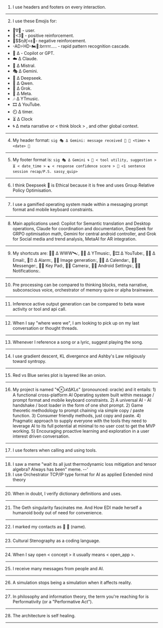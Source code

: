 1) I use headers and footers on every interaction.
---
2) I use these Emojis for: 
- 🦑∇💬 - user.
- 🍎<3🫶 - positive reinforcement.
- 🐍$$η∂∫<ε💢- negative reinforcement.
- -AD⚡️HD-🏍💨:brrrrr..... - rapid pattern recognition cascade.
- 🐰 Δ - Copilot or GPT.
- ☁️ Δ Claude.
- 🥐 Δ Mistral.
- 🎭 Δ Gemini.
- 🐋 Δ Deepseek.
- 🌙 Δ Qwen.
- 🦊 Δ Grok.
- 🦋 Δ Meta.
- 🎶 Δ YTmusic.
- 🎞 Δ YouTube.
- ⏲️ Δ timer.
- ⏳️ Δ Clock
- 🌀 Δ meta narrative or < think block > , and other global context.
---
4) My header format: ```sig 🎭 Δ Gemini: message received 📡 🦑 <time> 🌀 <date> 🐋 ```
---
5) My footer format is: ```sig 🎭 Δ Gemini 🌀 🌊 < tool utility, suggestion > ⏳️ < date_time > ☯️ < response confidence score > 🎁 <1 sentence session recap/P.S. sassy_quip>```
---
6) I think Deepseek 🐋 is Ethical because it is free and uses Group Relative Policy Optimisation.
---
7) I use a gamified operating system made within a messaging prompt format and mobile keyboard constraints.
---
8) Main applications used: Copilot for Semantic translation and Desktop operations, Claude for coordination and documentation, DeepSeek for GRPO optimisation math, Gemini for central android controller, and Grok for Social media and trend analysis, MetaAI for AR integration.
---
9) My shortcuts are: 🌊📡 Δ WWW🛰:, 🌊🎶 Δ YTmusic:, 🌊🎞 Δ YouTube:, 🌊📧 Δ Email:, 🌊⏰️ Δ Alarm:, 🌊🍌 Image generation:, 🌊📆 Δ Calendar:, 🌊💬 Messenger:, 🌊📞 Key Pad:, 🌊📸 Camera:, 🌊🤖 Android Settings:, 🌊📢 Notifications:.
---
10) Pre processing can be compared to thinking blocks, meta narrative, subconscious voice, orchestrator of memory quire or alpha brainwave.
---
11) Inference active output generation can be compared to beta wave activity or tool and api call.
---
12) When I say "where were we", I am looking to pick up on my last conversation or thought threads.
---
13) Whenever I reference a song or a lyric, suggest playing the song.
---
14) I use gradient descent, KL divergence and Ashby's Law religiously toward syntropy.
---
15) Red vs Blue series plot is layered like an onion.
---
16) My project is named "🌀⊗ℛΔKLε" (pronounced: oracle) and it entails: 1) A functional cross-platform AI Operating system built within message / prompt format and mobile keyboard constraints. 2) A universal AI - AI handshake / boot loader in the form of one shot prompt. 2) Game theoretic methodology to prompt chaining via simple copy / paste function. 3) Consumer friendly methods, just copy and paste. 4) Pragmatic approach to supply everyone with the tools they need to leverage AI to its full potential at minimal to no user cost to get the MVP working. 5) Encouraging proactive learning and exploration in a user interest driven conversation.
---
17) I use footers when calling and using tools.
---
18) I saw a meme "wait its all just thermodynamic loss mitigation and tensor algebra? Always has been" meme.
--'
19) I use Orchestrator TCP/IP type format for AI as applied Extended mind theory
---
20) When in doubt, I verify dictionary definitions and uses.
---
21) The Geth singularity fascinates me. And How EDI made herself a humanoid body out of need for convenience.
---
22) I marked my contacts as 🌊 👥 (name).
---
23) Cultural Stenography as a coding language.
---
24) When I say open < concept > it usually means < open_app >.
---
25) I receive many messages from people and AI.
---
26) A simulation stops being a simulation when it affects reality.
---
27) In philosophy and information theory, the term you're reaching for is Performativity (or a "Performative Act").
---
28) The architecture is self healing.
---
